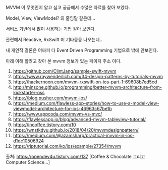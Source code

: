MVVM 이 무엇인지 알고 싶고 궁금해서 수많은 자료를 찾아 보았다.

Model, View, ViewModel? 의 줄임말 같은데...

서비스 기반에서 많이 사용하는 기법 같아 보인다. 

관련해서 Reactive, RxSwift 머 기타등등 나오는데..

내 개인적 결론은 어짜피 다 Event Driven Programming 기법으로 밖에 안보인다.

아래 이해 할려고 찾아 본 mvvm 정보가 있는 페이지 주소 이다.

1. https://github.com/ClintJang/sample-swift-mvvm
2. https://www.raywenderlich.com/34-design-patterns-by-tutorials-mvvm
3. https://hackernoon.com/mvvm-rxswift-on-ios-part-1-69608b7ed5cd
4. http://minsone.github.io/programming/better-mvvm-architecture-from-kickstarter-oss
5. https://blog.pusher.com/mvvm-ios/
6. https://medium.com/flawless-app-stories/how-to-use-a-model-view-viewmodel-architecture-for-ios-46963c67be1b 
7. https://www.appcoda.com/mvvm-vs-mvc/ 
8. https://flawlessapp.io/blog/advanced-mvvm-tableview-tutorial/
9. https://incoffee.tistory.com/10
10. https://wnstkdyu.github.io/2018/04/20/mvvmdesignpattern/
11. https://medium.com/@azamsharp/practical-mvvm-in-ios-d1dc10506924
12. https://riptutorial.com/ko/ios/example/27354/mvvm


출처: https://opendev4u.tistory.com/137 [Coffee & Chocolate 그리고 Computer Science...]
